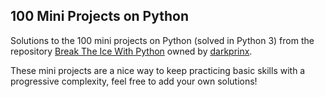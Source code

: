 ## 100 Mini Projects on Python
Solutions to the 100 mini projects on Python (solved in Python 3) from the repository [Break The Ice With Python](https://github.com/darkprinx/break-the-ice-with-python) owned by [darkprinx](https://github.com/darkprinx). 

These mini projects are a nice way to keep practicing basic skills with a progressive complexity, feel free to add your own solutions! 

